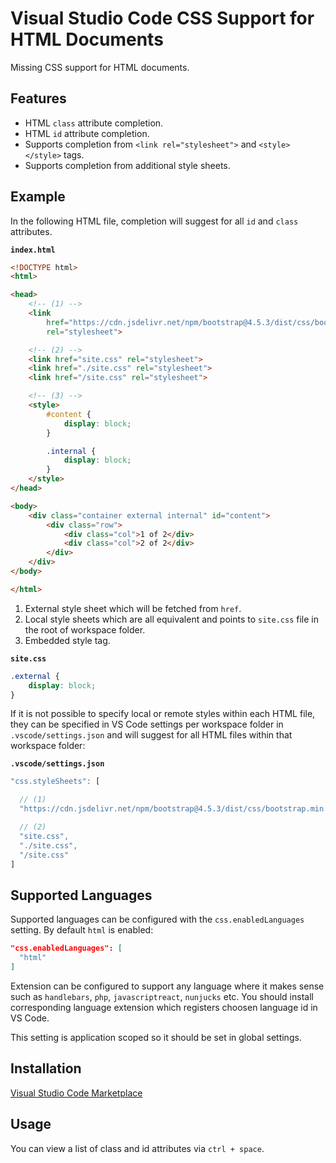 # Visual Studio Code CSS Support for HTML Documents

Missing CSS support for HTML documents.

## Features

- HTML `class` attribute completion.
- HTML `id` attribute completion.
- Supports completion from `<link rel="stylesheet">` and `<style></style>` tags.
- Supports completion from additional style sheets.

## Example

In the following HTML file, completion will suggest for all `id` and `class` attributes.

**`index.html`**
```html
<!DOCTYPE html>
<html>

<head>
    <!-- (1) -->
    <link
        href="https://cdn.jsdelivr.net/npm/bootstrap@4.5.3/dist/css/bootstrap.min.css"
        rel="stylesheet">

    <!-- (2) -->
    <link href="site.css" rel="stylesheet">
    <link href="./site.css" rel="stylesheet">
    <link href="/site.css" rel="stylesheet">

    <!-- (3) -->
    <style>
        #content {
            display: block;
        }

        .internal {
            display: block;
        }
    </style>
</head>

<body>
    <div class="container external internal" id="content">
        <div class="row">
            <div class="col">1 of 2</div>
            <div class="col">2 of 2</div>
        </div>
    </div>
</body>

</html>
```
1. External style sheet which will be fetched from `href`.
2. Local style sheets which are all equivalent and points to `site.css` file in the root of workspace folder.
3. Embedded style tag.

**`site.css`**
```css
.external {
    display: block;
}
```

If it is not possible to specify local or remote styles within each HTML file, they can be specified in VS Code settings per workspace folder in `.vscode/settings.json` and will suggest for all HTML files within that workspace folder:

**`.vscode/settings.json`**
```js
"css.styleSheets": [

  // (1)
  "https://cdn.jsdelivr.net/npm/bootstrap@4.5.3/dist/css/bootstrap.min.css",

  // (2)
  "site.css",
  "./site.css",
  "/site.css"
]
```

## Supported Languages

Supported languages can be configured with the `css.enabledLanguages` setting. By default 
`html` is enabled:

```json
"css.enabledLanguages": [
  "html"
]
```

Extension can be configured to support any language where it makes sense such as `handlebars`, 
`php`, `javascriptreact`, `nunjucks` etc. You should install corresponding language extension
which registers choosen language id in VS Code.

This setting is application scoped so it should be set in global settings.

## Installation

[Visual Studio Code Marketplace](https://marketplace.visualstudio.com/items?itemName=ecmel.vscode-html-css)

## Usage

You can view a list of class and id attributes via `ctrl + space`.
